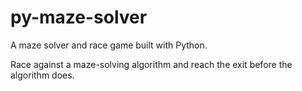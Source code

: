 # py-maze-solver
A maze solver and race game built with Python. 

Race against a maze-solving algorithm and reach the exit before the algorithm does.

